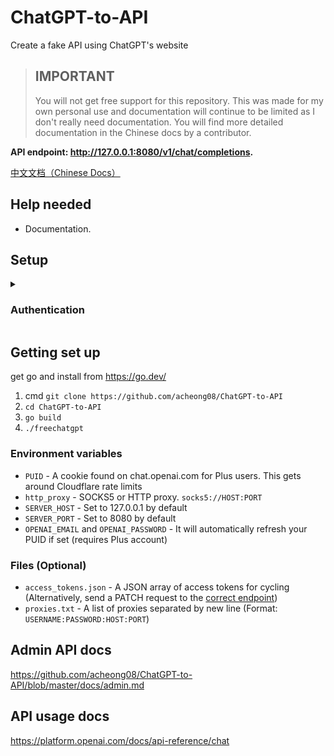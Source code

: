 # ChatGPT-to-API
Create a fake API using ChatGPT's website

> ## IMPORTANT
> You will not get free support for this repository. This was made for my own personal use and documentation will continue to be limited as I don't really need documentation. You will find more detailed documentation in the Chinese docs by a contributor.

**API endpoint: http://127.0.0.1:8080/v1/chat/completions.**

[中文文档（Chinese Docs）](README_CN.md)

## Help needed
- Documentation.

## Setup

<details>
  <summary>
    
### Authentication
  </summary>
  
Access token retrieval has been automated:
https://github.com/acheong08/ChatGPT-to-API/tree/master/tools/authenticator

Converting from a newline delimited list of access tokens to `access_tokens.json`
```bash
#!/bin/bash     

START="["
END="]"

TOKENS=""

while read -r line; do
  if [ -z "$TOKENS" ]; then
    TOKENS="\"$line\""
  else
    TOKENS+=",\"$line\""
  fi
done < access_tokens.txt

echo "$START$TOKENS$END" > access_tokens.json
```

</details>

## Getting set up
 get go and install from https://go.dev/
  
1. cmd `git clone https://github.com/acheong08/ChatGPT-to-API`
2. `cd ChatGPT-to-API`
3. `go build`
4. `./freechatgpt`



### Environment variables
  - `PUID` - A cookie found on chat.openai.com for Plus users. This gets around Cloudflare rate limits
  - `http_proxy` - SOCKS5 or HTTP proxy. `socks5://HOST:PORT`
  - `SERVER_HOST` - Set to 127.0.0.1 by default
  - `SERVER_PORT` - Set to 8080 by default
  - `OPENAI_EMAIL` and `OPENAI_PASSWORD` - It will automatically refresh your PUID if set (requires Plus account)

### Files (Optional)
  - `access_tokens.json` - A JSON array of access tokens for cycling (Alternatively, send a PATCH request to the [correct endpoint](https://github.com/acheong08/ChatGPT-to-API/blob/master/docs/admin.md))
  - `proxies.txt` - A list of proxies separated by new line (Format: `USERNAME:PASSWORD:HOST:PORT`)
  


## Admin API docs
https://github.com/acheong08/ChatGPT-to-API/blob/master/docs/admin.md

## API usage docs
https://platform.openai.com/docs/api-reference/chat
